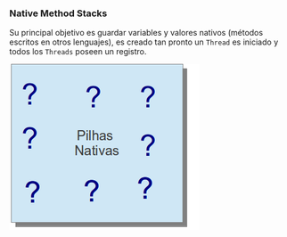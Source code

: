 ### Native Method Stacks


Su principal objetivo es guardar variables y valores nativos (métodos escritos en otros lenguajes), es creado tan pronto un `Thread` es iniciado y todos los `Threads` poseen un registro.



![Pila nativa](imagens/chapter_3_7.png)
